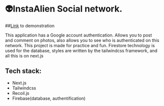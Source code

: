  # 👽InstaAlien Social network. 
 ##[Link](https://inst-clone-plum.vercel.app/) to demonstration 
 
This application has a Google account authentication. Allows you to post and comment on photos, also allows you to see who is authenticated on this network. This project is made for practice and fun. Firestore technology is used for the database, styles are written by the tailwindcss framework, and all this is on next.js
 
## Tech stack:
- Next.js
- Tailwindсss
- Recoil.js
- Firebase(database, authentification)

